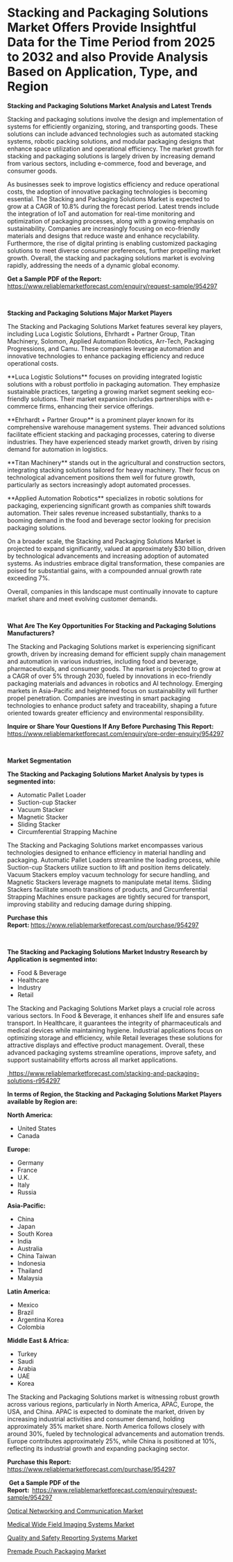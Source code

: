 <p><h1>Stacking and Packaging Solutions Market Offers Provide Insightful Data for the Time Period from 2025 to 2032 and also Provide Analysis Based on Application, Type, and Region</h1></p><p><strong>Stacking and Packaging Solutions Market Analysis and Latest Trends</strong></p>
<p><p>Stacking and packaging solutions involve the design and implementation of systems for efficiently organizing, storing, and transporting goods. These solutions can include advanced technologies such as automated stacking systems, robotic packing solutions, and modular packaging designs that enhance space utilization and operational efficiency. The market growth for stacking and packaging solutions is largely driven by increasing demand from various sectors, including e-commerce, food and beverage, and consumer goods. </p><p>As businesses seek to improve logistics efficiency and reduce operational costs, the adoption of innovative packaging technologies is becoming essential. The Stacking and Packaging Solutions Market is expected to grow at a CAGR of 10.8% during the forecast period. Latest trends include the integration of IoT and automation for real-time monitoring and optimization of packaging processes, along with a growing emphasis on sustainability. Companies are increasingly focusing on eco-friendly materials and designs that reduce waste and enhance recyclability. Furthermore, the rise of digital printing is enabling customized packaging solutions to meet diverse consumer preferences, further propelling market growth. Overall, the stacking and packaging solutions market is evolving rapidly, addressing the needs of a dynamic global economy.</p></p>
<p><strong>Get a Sample PDF of the Report:&nbsp;</strong> <a href="https://www.reliablemarketforecast.com/enquiry/request-sample/954297?utm_campaign=1998&utm_medium=2&utm_source=Github&utm_content=ia&utm_term=07032025&utm_id=stacking-and-packaging-solutions">https://www.reliablemarketforecast.com/enquiry/request-sample/954297</a></p>
<p>&nbsp;</p>
<p><strong>Stacking and Packaging Solutions Major Market Players</strong></p>
<p><p>The Stacking and Packaging Solutions Market features several key players, including Luca Logistic Solutions, Ehrhardt + Partner Group, Titan Machinery, Solomon, Applied Automation Robotics, Arr-Tech, Packaging Progressions, and Camu. These companies leverage automation and innovative technologies to enhance packaging efficiency and reduce operational costs.</p><p>**Luca Logistic Solutions** focuses on providing integrated logistic solutions with a robust portfolio in packaging automation. They emphasize sustainable practices, targeting a growing market segment seeking eco-friendly solutions. Their market expansion includes partnerships with e-commerce firms, enhancing their service offerings.</p><p>**Ehrhardt + Partner Group** is a prominent player known for its comprehensive warehouse management systems. Their advanced solutions facilitate efficient stacking and packaging processes, catering to diverse industries. They have experienced steady market growth, driven by rising demand for automation in logistics. </p><p>**Titan Machinery** stands out in the agricultural and construction sectors, integrating stacking solutions tailored for heavy machinery. Their focus on technological advancement positions them well for future growth, particularly as sectors increasingly adopt automated processes.</p><p>**Applied Automation Robotics** specializes in robotic solutions for packaging, experiencing significant growth as companies shift towards automation. Their sales revenue increased substantially, thanks to a booming demand in the food and beverage sector looking for precision packaging solutions.</p><p>On a broader scale, the Stacking and Packaging Solutions Market is projected to expand significantly, valued at approximately $30 billion, driven by technological advancements and increasing adoption of automated systems. As industries embrace digital transformation, these companies are poised for substantial gains, with a compounded annual growth rate exceeding 7%. </p><p>Overall, companies in this landscape must continually innovate to capture market share and meet evolving customer demands.</p></p>
<p>&nbsp;</p>
<p><strong>What Are The Key Opportunities For Stacking and Packaging Solutions Manufacturers?</strong></p>
<p><p>The Stacking and Packaging Solutions market is experiencing significant growth, driven by increasing demand for efficient supply chain management and automation in various industries, including food and beverage, pharmaceuticals, and consumer goods. The market is projected to grow at a CAGR of over 5% through 2030, fueled by innovations in eco-friendly packaging materials and advances in robotics and AI technology. Emerging markets in Asia-Pacific and heightened focus on sustainability will further propel penetration. Companies are investing in smart packaging technologies to enhance product safety and traceability, shaping a future oriented towards greater efficiency and environmental responsibility.</p></p>
<p><strong>Inquire or Share Your Questions If Any Before Purchasing This Report:</strong> <a href="https://www.reliablemarketforecast.com/enquiry/pre-order-enquiry/954297?utm_campaign=1998&utm_medium=2&utm_source=Github&utm_content=ia&utm_term=07032025&utm_id=stacking-and-packaging-solutions">https://www.reliablemarketforecast.com/enquiry/pre-order-enquiry/954297</a></p>
<p>&nbsp;</p>
<p><strong>Market Segmentation</strong></p>
<p><strong>The Stacking and Packaging Solutions Market Analysis by types is segmented into:</strong></p>
<p><ul><li>Automatic Pallet Loader</li><li>Suction-cup Stacker</li><li>Vacuum Stacker</li><li>Magnetic Stacker</li><li>Sliding Stacker</li><li>Circumferential Strapping Machine</li></ul></p>
<p><p>The Stacking and Packaging Solutions market encompasses various technologies designed to enhance efficiency in material handling and packaging. Automatic Pallet Loaders streamline the loading process, while Suction-cup Stackers utilize suction to lift and position items delicately. Vacuum Stackers employ vacuum technology for secure handling, and Magnetic Stackers leverage magnets to manipulate metal items. Sliding Stackers facilitate smooth transitions of products, and Circumferential Strapping Machines ensure packages are tightly secured for transport, improving stability and reducing damage during shipping.</p></p>
<p><strong>Purchase this Report:&nbsp;</strong><a href="https://www.reliablemarketforecast.com/purchase/954297?utm_campaign=1998&utm_medium=2&utm_source=Github&utm_content=ia&utm_term=07032025&utm_id=stacking-and-packaging-solutions">https://www.reliablemarketforecast.com/purchase/954297</a></p>
<p>&nbsp;</p>
<p><strong>The Stacking and Packaging Solutions Market Industry Research by Application is segmented into:</strong></p>
<p><ul><li>Food & Beverage</li><li>Healthcare</li><li>Industry</li><li>Retail</li></ul></p>
<p><p>The Stacking and Packaging Solutions Market plays a crucial role across various sectors. In Food & Beverage, it enhances shelf life and ensures safe transport. In Healthcare, it guarantees the integrity of pharmaceuticals and medical devices while maintaining hygiene. Industrial applications focus on optimizing storage and efficiency, while Retail leverages these solutions for attractive displays and effective product management. Overall, these advanced packaging systems streamline operations, improve safety, and support sustainability efforts across all market applications.</p></p>
<p><a href="https://www.reliablemarketforecast.com/stacking-and-packaging-solutions-r954297?utm_campaign=1998&utm_medium=2&utm_source=Github&utm_content=ia&utm_term=07032025&utm_id=stacking-and-packaging-solutions">&nbsp;https://www.reliablemarketforecast.com/stacking-and-packaging-solutions-r954297</a></p>
<p><strong>In terms of Region, the Stacking and Packaging Solutions Market Players available by Region are:</strong></p>
<p>
    <p> <strong> North America: </strong>
        <ul>
            <li>United States</li>
            <li>Canada</li>
        </ul>
        </p> 
    <p> <strong> Europe: </strong>
        <ul>
            <li>Germany</li>
            <li>France</li>
            <li>U.K.</li>
            <li>Italy</li>
            <li>Russia</li>
        </ul>
        </p> 
    <p> <strong> Asia-Pacific: </strong>
        <ul>
            <li>China</li>
            <li>Japan</li>
            <li>South Korea</li>
            <li>India</li>
            <li>Australia</li>
            <li>China Taiwan</li>
            <li>Indonesia</li>
            <li>Thailand</li>
            <li>Malaysia</li>
        </ul>
        </p> 
    <p> <strong> Latin America: </strong>
        <ul>
            <li>Mexico</li>
            <li>Brazil</li>
            <li>Argentina Korea</li>
            <li>Colombia</li>
        </ul>
        </p> 
    <p> <strong> Middle East & Africa: </strong>
        <ul>
            <li>Turkey</li>
            <li>Saudi</li>
            <li>Arabia</li>
            <li>UAE</li>
            <li>Korea</li>
        </ul>
    </p>
    </p>
<p><p>The Stacking and Packaging Solutions market is witnessing robust growth across various regions, particularly in North America, APAC, Europe, the USA, and China. APAC is expected to dominate the market, driven by increasing industrial activities and consumer demand, holding approximately 35% market share. North America follows closely with around 30%, fueled by technological advancements and automation trends. Europe contributes approximately 25%, while China is positioned at 10%, reflecting its industrial growth and expanding packaging sector.</p></p>
<p><strong>Purchase this Report: </strong><a href="https://www.reliablemarketforecast.com/purchase/954297?utm_campaign=1998&utm_medium=2&utm_source=Github&utm_content=ia&utm_term=07032025&utm_id=stacking-and-packaging-solutions">https://www.reliablemarketforecast.com/purchase/954297</a></p>
<p>&nbsp;<strong>Get a Sample PDF of the Report:&nbsp;&nbsp;</strong><a href="https://www.reliablemarketforecast.com/enquiry/request-sample/954297?utm_campaign=1998&utm_medium=2&utm_source=Github&utm_content=ia&utm_term=07032025&utm_id=stacking-and-packaging-solutions">https://www.reliablemarketforecast.com/enquiry/request-sample/954297</a></p>
<p><strong></strong></p>
<p><p><a href="https://github.com/mafuzakirju/Market-Research-Report-List-1/blob/main/optical-networking-and-communication-market.md?utm_campaign=1998&utm_medium=2&utm_source=Github&utm_content=ia&utm_term=07032025&utm_id=stacking-and-packaging-solutions">Optical Networking and Communication Market</a></p><p><a href="https://github.com/laishasymur/Market-Research-Report-List-1/blob/main/medical-wide-field-imaging-systems-market.md?utm_campaign=1998&utm_medium=2&utm_source=Github&utm_content=ia&utm_term=07032025&utm_id=stacking-and-packaging-solutions">Medical Wide Field Imaging Systems Market</a></p><p><a href="https://github.com/dringals/Market-Research-Report-List-6/blob/main/quality-and-safety-reporting-systems-market.md?utm_campaign=1998&utm_medium=2&utm_source=Github&utm_content=ia&utm_term=07032025&utm_id=stacking-and-packaging-solutions">Quality and Safety Reporting Systems Market</a></p><p><a href="https://github.com/mharielmesa/Market-Research-Report-List-5/blob/main/premade-pouch-packaging-market.md?utm_campaign=1998&utm_medium=2&utm_source=Github&utm_content=ia&utm_term=07032025&utm_id=stacking-and-packaging-solutions">Premade Pouch Packaging Market</a></p></p>